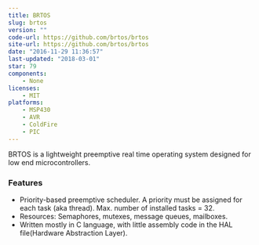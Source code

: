 ```yaml
---
title: BRTOS
slug: brtos
version: ""
code-url: https://github.com/brtos/brtos
site-url: https://github.com/brtos/brtos
date: "2016-11-29 11:36:57"
last-updated: "2018-03-01"
star: 79
components:
    - None
licenses:
    - MIT
platforms:
    - MSP430
    - AVR
    - ColdFire
    - PIC
---
```

BRTOS is a lightweight preemptive real time operating system designed for low end microcontrollers.

<!--more-->

### Features

- Priority-based preemptive scheduler. A priority must be assigned for each task (aka thread). Max. number of installed tasks = 32.
- Resources: Semaphores, mutexes, message queues, mailboxes.
- Written mostly in C language, with little assembly code in the HAL file(Hardware Abstraction Layer).

<!--github-projects-->
